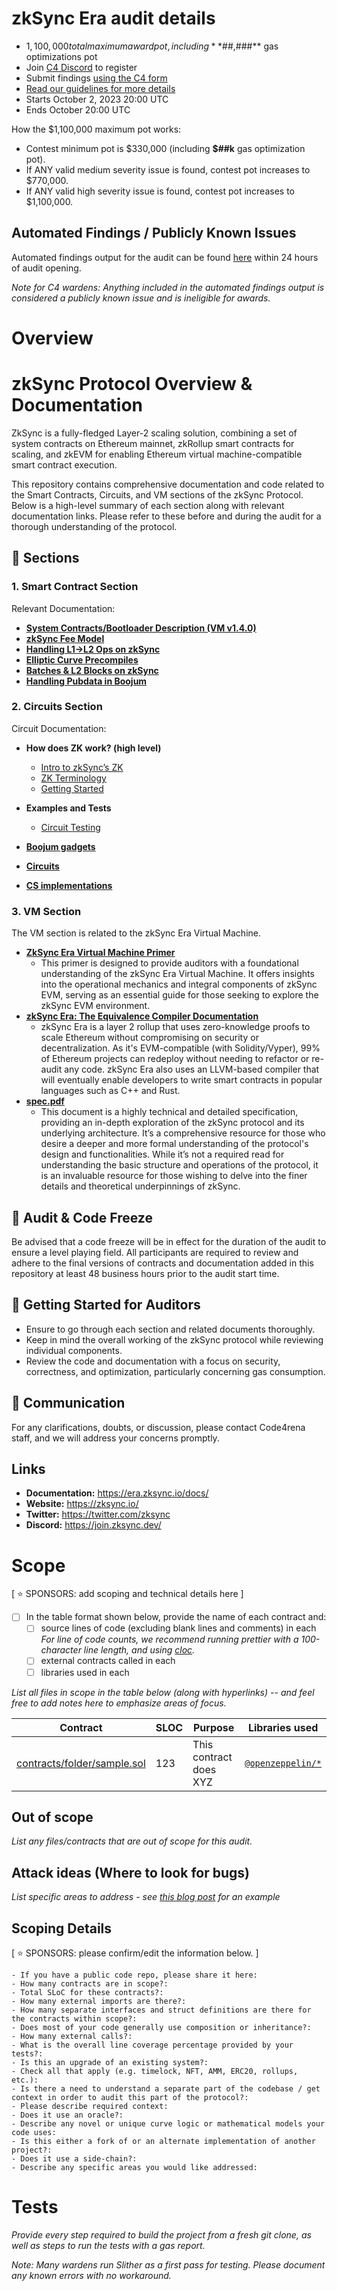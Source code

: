 # zkSync Era audit details
- $1,100,000 total maximum award pot, including **$##,###** gas optimizations pot
- Join [C4 Discord](https://discord.gg/code4rena) to register
- Submit findings [using the C4 form](https://code4rena.com/contests/2023-10-zksync/submit)
- [Read our guidelines for more details](https://docs.code4rena.com/roles/wardens)
- Starts October 2, 2023 20:00 UTC 
- Ends October 20:00 UTC 

How the &#36;1,100,000 maximum pot works:
- Contest minimum pot is &#36;330,000 (including **&#36;##k** gas optimization pot).
- If ANY valid medium severity issue is found, contest pot increases to &#36;770,000.
- If ANY valid high severity issue is found, contest pot increases to &#36;1,100,000.

## Automated Findings / Publicly Known Issues

Automated findings output for the audit can be found [here](https://github.com/code-423n4/2023-10-zksync/bot-report.md) within 24 hours of audit opening.

*Note for C4 wardens: Anything included in the automated findings output is considered a publicly known issue and is ineligible for awards.*


# Overview

# **zkSync Protocol Overview & Documentation**

ZkSync is a fully-fledged Layer-2 scaling solution, combining a set of system contracts on Ethereum mainnet, zkRollup smart contracts for scaling, and zkEVM for enabling Ethereum virtual machine-compatible smart contract execution.

This repository contains comprehensive documentation and code related to the Smart Contracts, Circuits, and VM sections of the zkSync Protocol. Below is a high-level summary of each section along with relevant documentation links. Please refer to these before and during the audit for a thorough understanding of the protocol.

## **📁 Sections**

### **1. Smart Contract Section**

Relevant Documentation:

- **[System Contracts/Bootloader Description (VM v1.4.0)](https://github.com/code-423n4/2023-10-zksync/blob/main/Smart%20contract%20Section/System%20contracts%20bootloader%20description%20(VM%20v1%204%200).md)**
- **[zkSync Fee Model](https://github.com/code-423n4/2023-10-zksync/blob/main/Smart%20contract%20Section/zkSync%20fee%20model.md)**
- **[Handling L1→L2 Ops on zkSync](https://github.com/code-423n4/2023-10-zksync/blob/main/Smart%20contract%20Section/Handling%20L1%E2%86%92L2%20ops%20on%20zkSync.md)**
- **[Elliptic Curve Precompiles](https://github.com/code-423n4/2023-10-zksync/blob/main/Smart%20contract%20Section/Elliptic%20curve%20precompiles.md)**
- **[Batches & L2 Blocks on zkSync](https://github.com/code-423n4/2023-10-zksync/blob/main/Smart%20contract%20Section/Batches%20%26%20L2%20blocks%20on%20zkSync.md)**
- **[Handling Pubdata in Boojum](https://www.notion.so/Handling-pubdata-in-Boojum-07dd1bd2ec9041faab21898acd24334e?pvs=21)**

### **2. Circuits Section**

Circuit Documentation:

- **How does ZK work? (high level)**
   - [Intro to zkSync’s ZK](https://github.com/code-423n4/2023-10-zksync/blob/main/Circuits%20Section/Intro%20to%20zkSync%E2%80%99s%20ZK.md)
   - [ZK Terminology](https://github.com/code-423n4/2023-10-zksync/blob/main/Circuits%20Section/ZK%20Terminology.md)
   - [Getting Started](https://github.com/code-423n4/2023-10-zksync/blob/main/Circuits%20Section/Getting%20Started.md)
- **Examples and Tests**
   - [Circuit Testing](https://github.com/code-423n4/2023-10-zksync/blob/main/Circuits%20Section/Circuit%20testing.md)
  
- **[Boojum gadgets](https://www.notion.so/Boojum-gadgets-265047bfa31a4f56b640cb34a732a078?pvs=21)**
- **[Circuits](https://www.notion.so/Circuits-c2e39db21b4446aa8f06318ae404d34f?pvs=21)**
- **[CS implementations](https://www.notion.so/CS-implementations-a288039100034cf489e3bbc417c5e2cf?pvs=21)**

### **3. VM Section**

The VM section is related to the zkSync Era Virtual Machine.

- **[ZkSync Era Virtual Machine Primer](https://github.com/code-423n4/2023-10-zksync/blob/main/VM%20Section/ZkSync%20Era%20Virtual%20Machine%20primer.md)**
    - This primer is designed to provide auditors with a foundational understanding of the zkSync Era Virtual Machine. It offers insights into the operational mechanics and integral components of zkSync EVM, serving as an essential guide for those seeking to explore the zkSync EVM environment.
- **[zkSync Era: The Equivalence Compiler Documentation](https://github.com/code-423n4/2023-10-zksync/blob/main/VM%20Section/compiler-equivalence-docs/zkSync%20Era%20-%20The%20Equivalence%20Compiler%20Documentation.md)**
    - zkSync Era is a layer 2 rollup that uses zero-knowledge proofs to scale Ethereum without compromising on security or decentralization. As it's EVM-compatible (with Solidity/Vyper), 99% of Ethereum projects can redeploy without needing to refactor or re-audit any code. zkSync Era also uses an LLVM-based compiler that will eventually enable developers to write smart contracts in popular languages such as C++ and Rust.
- **[spec.pdf](https://github.com/code-423n4/2023-10-zksync/blob/main/VM%20Section/spec.pdf)**
    - This document is a highly technical and detailed specification, providing an in-depth exploration of the zkSync protocol and its underlying architecture. It’s a comprehensive resource for those who desire a deeper and more formal understanding of the protocol's design and functionalities. While it’s not a required read for understanding the basic structure and operations of the protocol, it is an invaluable resource for those wishing to delve into the finer details and theoretical underpinnings of zkSync.

## **🚨 Audit & Code Freeze**

Be advised that a code freeze will be in effect for the duration of the audit to ensure a level playing field. All participants are required to review and adhere to the final versions of contracts and documentation added in this repository at least 48 business hours prior to the audit start time.

## **🚀 Getting Started for Auditors**

- Ensure to go through each section and related documents thoroughly.
- Keep in mind the overall working of the zkSync protocol while reviewing individual components.
- Review the code and documentation with a focus on security, correctness, and optimization, particularly concerning gas consumption.

## **📢 Communication**

For any clarifications, doubts, or discussion, please contact Code4rena staff, and we will address your concerns promptly.

## Links

- **Documentation:** https://era.zksync.io/docs/
- **Website:** https://zksync.io/
- **Twitter:** https://twitter.com/zksync
- **Discord:** https://join.zksync.dev/


# Scope

[ ⭐️ SPONSORS: add scoping and technical details here ]

- [ ] In the table format shown below, provide the name of each contract and:
  - [ ] source lines of code (excluding blank lines and comments) in each *For line of code counts, we recommend running prettier with a 100-character line length, and using [cloc](https://github.com/AlDanial/cloc).* 
  - [ ] external contracts called in each
  - [ ] libraries used in each

*List all files in scope in the table below (along with hyperlinks) -- and feel free to add notes here to emphasize areas of focus.*

| Contract | SLOC | Purpose | Libraries used |  
| ----------- | ----------- | ----------- | ----------- |
| [contracts/folder/sample.sol](contracts/folder/sample.sol) | 123 | This contract does XYZ | [`@openzeppelin/*`](https://openzeppelin.com/contracts/) |

## Out of scope

*List any files/contracts that are out of scope for this audit.*

## Attack ideas (Where to look for bugs)
*List specific areas to address - see [this blog post](https://medium.com/code4rena/the-security-council-elections-within-the-arbitrum-dao-a-comprehensive-guide-aa6d001aae60#9adb) for an example*


## Scoping Details 
[ ⭐️ SPONSORS: please confirm/edit the information below. ]

```
- If you have a public code repo, please share it here:  
- How many contracts are in scope?:   
- Total SLoC for these contracts?:  
- How many external imports are there?:  
- How many separate interfaces and struct definitions are there for the contracts within scope?:  
- Does most of your code generally use composition or inheritance?:   
- How many external calls?:   
- What is the overall line coverage percentage provided by your tests?:
- Is this an upgrade of an existing system?:
- Check all that apply (e.g. timelock, NFT, AMM, ERC20, rollups, etc.): 
- Is there a need to understand a separate part of the codebase / get context in order to audit this part of the protocol?:   
- Please describe required context:   
- Does it use an oracle?:  
- Describe any novel or unique curve logic or mathematical models your code uses: 
- Is this either a fork of or an alternate implementation of another project?:   
- Does it use a side-chain?:
- Describe any specific areas you would like addressed:
```

# Tests

*Provide every step required to build the project from a fresh git clone, as well as steps to run the tests with a gas report.* 

*Note: Many wardens run Slither as a first pass for testing.  Please document any known errors with no workaround.* 
